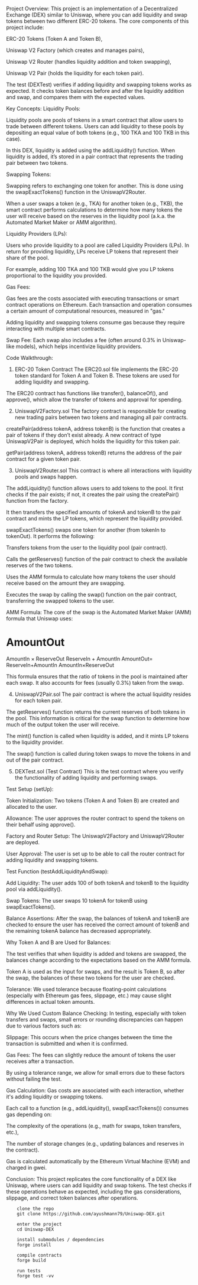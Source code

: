 Project Overview:
This project is an implementation of a Decentralized Exchange (DEX) similar to Uniswap, where you can add liquidity and swap tokens between two different ERC-20 tokens. The core components of this project include:

ERC-20 Tokens (Token A and Token B),

Uniswap V2 Factory (which creates and manages pairs),

Uniswap V2 Router (handles liquidity addition and token swapping),

Uniswap V2 Pair (holds the liquidity for each token pair).

The test (DEXTest) verifies if adding liquidity and swapping tokens works as expected. It checks token balances before and after the liquidity addition and swap, and compares them with the expected values.

Key Concepts:
Liquidity Pools:

Liquidity pools are pools of tokens in a smart contract that allow users to trade between different tokens. Users can add liquidity to these pools by depositing an equal value of both tokens (e.g., 100 TKA and 100 TKB in this case).

In this DEX, liquidity is added using the addLiquidity() function. When liquidity is added, it’s stored in a pair contract that represents the trading pair between two tokens.

Swapping Tokens:

Swapping refers to exchanging one token for another. This is done using the swapExactTokens() function in the UniswapV2Router.

When a user swaps a token (e.g., TKA) for another token (e.g., TKB), the smart contract performs calculations to determine how many tokens the user will receive based on the reserves in the liquidity pool (a.k.a. the Automated Market Maker or AMM algorithm).

Liquidity Providers (LPs):

Users who provide liquidity to a pool are called Liquidity Providers (LPs). In return for providing liquidity, LPs receive LP tokens that represent their share of the pool.

For example, adding 100 TKA and 100 TKB would give you LP tokens proportional to the liquidity you provided.

Gas Fees:

Gas fees are the costs associated with executing transactions or smart contract operations on Ethereum. Each transaction and operation consumes a certain amount of computational resources, measured in "gas."

Adding liquidity and swapping tokens consume gas because they require interacting with multiple smart contracts.

Swap Fee: Each swap also includes a fee (often around 0.3% in Uniswap-like models), which helps incentivize liquidity providers.

Code Walkthrough:
1. ERC-20 Token Contract
The ERC20.sol file implements the ERC-20 token standard for Token A and Token B. These tokens are used for adding liquidity and swapping.

The ERC20 contract has functions like transfer(), balanceOf(), and approve(), which allow the transfer of tokens and approval for spending.

2. UniswapV2Factory.sol
The factory contract is responsible for creating new trading pairs between two tokens and managing all pair contracts.

createPair(address tokenA, address tokenB) is the function that creates a pair of tokens if they don’t exist already. A new contract of type UniswapV2Pair is deployed, which holds the liquidity for this token pair.

getPair(address tokenA, address tokenB) returns the address of the pair contract for a given token pair.

3. UniswapV2Router.sol
This contract is where all interactions with liquidity pools and swaps happen.

The addLiquidity() function allows users to add tokens to the pool. It first checks if the pair exists; if not, it creates the pair using the createPair() function from the factory.

It then transfers the specified amounts of tokenA and tokenB to the pair contract and mints the LP tokens, which represent the liquidity provided.

swapExactTokens() swaps one token for another (from tokenIn to tokenOut). It performs the following:

Transfers tokens from the user to the liquidity pool (pair contract).

Calls the getReserves() function of the pair contract to check the available reserves of the two tokens.

Uses the AMM formula to calculate how many tokens the user should receive based on the amount they are swapping.

Executes the swap by calling the swap() function on the pair contract, transferring the swapped tokens to the user.

AMM Formula: The core of the swap is the Automated Market Maker (AMM) formula that Uniswap uses:

AmountOut
=
AmountIn
×
ReserveOut
ReserveIn
+
AmountIn
AmountOut= 
ReserveIn+AmountIn
AmountIn×ReserveOut
​
 
This formula ensures that the ratio of tokens in the pool is maintained after each swap. It also accounts for fees (usually 0.3%) taken from the swap.

4. UniswapV2Pair.sol
The pair contract is where the actual liquidity resides for each token pair.

The getReserves() function returns the current reserves of both tokens in the pool. This information is critical for the swap function to determine how much of the output token the user will receive.

The mint() function is called when liquidity is added, and it mints LP tokens to the liquidity provider.

The swap() function is called during token swaps to move the tokens in and out of the pair contract.

5. DEXTest.sol (Test Contract)
This is the test contract where you verify the functionality of adding liquidity and performing swaps.

Test Setup (setUp):

Token Initialization: Two tokens (Token A and Token B) are created and allocated to the user.

Allowance: The user approves the router contract to spend the tokens on their behalf using approve().

Factory and Router Setup: The UniswapV2Factory and UniswapV2Router are deployed.

User Approval: The user is set up to be able to call the router contract for adding liquidity and swapping tokens.

Test Function (testAddLiquidityAndSwap):

Add Liquidity: The user adds 100 of both tokenA and tokenB to the liquidity pool via addLiquidity().

Swap Tokens: The user swaps 10 tokenA for tokenB using swapExactTokens().

Balance Assertions: After the swap, the balances of tokenA and tokenB are checked to ensure the user has received the correct amount of tokenB and the remaining tokenA balance has decreased appropriately.

Why Token A and B are Used for Balances:

The test verifies that when liquidity is added and tokens are swapped, the balances change according to the expectations based on the AMM formula.

Token A is used as the input for swaps, and the result is Token B, so after the swap, the balances of these two tokens for the user are checked.

Tolerance: We used tolerance because floating-point calculations (especially with Ethereum gas fees, slippage, etc.) may cause slight differences in actual token amounts.

Why We Used Custom Balance Checking:
In testing, especially with token transfers and swaps, small errors or rounding discrepancies can happen due to various factors such as:

Slippage: This occurs when the price changes between the time the transaction is submitted and when it is confirmed.

Gas Fees: The fees can slightly reduce the amount of tokens the user receives after a transaction.

By using a tolerance range, we allow for small errors due to these factors without failing the test.

Gas Calculation:
Gas costs are associated with each interaction, whether it's adding liquidity or swapping tokens.

Each call to a function (e.g., addLiquidity(), swapExactTokens()) consumes gas depending on:

The complexity of the operations (e.g., math for swaps, token transfers, etc.),

The number of storage changes (e.g., updating balances and reserves in the contract).

Gas is calculated automatically by the Ethereum Virtual Machine (EVM) and charged in gwei.

Conclusion:
This project replicates the core functionality of a DEX like Uniswap, where users can add liquidity and swap tokens. The test checks if these operations behave as expected, including the gas considerations, slippage, and correct token balances after operations.

```
    clone the repo
    git clone https://github.com/ayushmann79/Uniswap-DEX.git
```

```
    enter the project
    cd Uniswap-DEX
```

```
    install submodules / dependencies
    forge install
```

```
    compile contracts
    forge build
```
```
    run tests
    forge test -vv
```